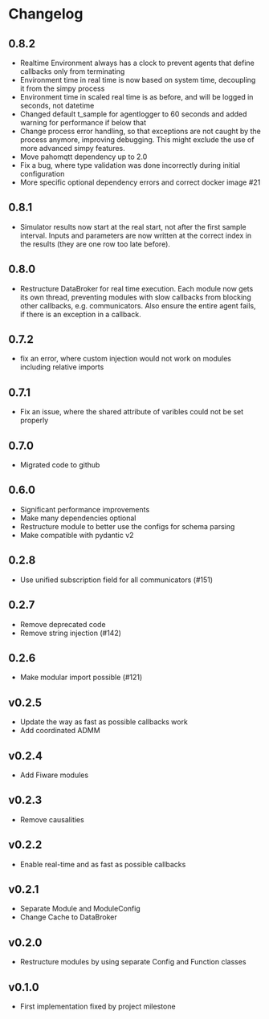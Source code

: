 # Changelog

## 0.8.2 
- Realtime Environment always has a clock to prevent agents that define callbacks only from terminating
- Environment time in real time is now based on system time, decoupling it from the simpy process
- Environment time in scaled real time is as before, and will be logged in seconds, not datetime
- Changed default t_sample for agentlogger to 60 seconds and added warning for performance if below that
- Change process error handling, so that exceptions are not caught by the process anymore, improving debugging. This might exclude the use of more advanced simpy features.
- Move pahomqtt dependency up to 2.0
- Fix a bug, where type validation was done incorrectly during initial configuration 
- More specific optional dependency errors and correct docker image #21

## 0.8.1
- Simulator results now start at the real start, not after the first sample interval. Inputs and parameters are now written at the correct index in the results (they are one row too late before).


## 0.8.0
- Restructure DataBroker for real time execution. Each module now gets its own thread, preventing modules with slow callbacks from blocking other callbacks, e.g. communicators. Also ensure the entire agent fails, if there is an exception in a callback.


## 0.7.2
- fix an error, where custom injection would not work on modules including relative imports


## 0.7.1
- Fix an issue, where the shared attribute of varibles could not be set properly

## 0.7.0
- Migrated code to github


## 0.6.0
- Significant performance improvements
- Make many dependencies optional
- Restructure module to better use the configs for schema parsing
- Make compatible with pydantic v2

## 0.2.8
- Use unified subscription field for all communicators (#151)

## 0.2.7
- Remove deprecated code
- Remove string injection (#142)

## 0.2.6
- Make modular import possible (#121)

## v0.2.5
- Update the way as fast as possible callbacks work
- Add coordinated ADMM

## v0.2.4
- Add Fiware modules

## v0.2.3
- Remove causalities

## v0.2.2
- Enable real-time and as fast as possible callbacks

## v0.2.1
- Separate Module and ModuleConfig
- Change Cache to DataBroker

## v0.2.0
- Restructure modules by using separate Config and Function classes

## v0.1.0
- First implementation fixed by project milestone

